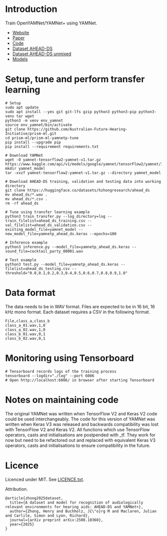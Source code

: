 # Introduction

Train OpenYAMNet/YAMNet+ using YAMNet.

* [Website](https://github.com/Australian-Future-Hearing-Initiative)
* [Paper](https://arxiv.org/abs/2508.10360)
* [Code](https://github.com/Australian-Future-Hearing-Initiative/prism-ml/prism-ml-yamnetp-tune)
* [Dataset AHEAD-DS](https://huggingface.co/datasets/hzhongresearch/ahead_ds)
* [Dataset AHEAD-DS unmixed](https://huggingface.co/datasets/hzhongresearch/ahead_ds_unmixed)
* [Models](https://huggingface.co/hzhongresearch/yamnetp_ahead_ds)

# Setup, tune and perform transfer learning

```
# Setup
sudo apt update
sudo apt install --yes git git-lfs gzip python3 python3-pip python3-venv tar wget
python3 -m venv env_yamnet
source env_yamnet/bin/activate
git clone https://github.com/Australian-Future-Hearing-Initiative/prism-ml.git
cd prism-ml/prism-ml-yamnetp-tune
pip install --upgrade pip
pip install --requirement requirements.txt

# Download YAMNet
wget -O yamnet-tensorflow2-yamnet-v1.tar.gz https://www.kaggle.com/api/v1/models/google/yamnet/tensorFlow2/yamnet/1/download
mkdir yamnet_model
tar -xvzf yamnet-tensorflow2-yamnet-v1.tar.gz --directory yamnet_model

# Download AHEAD-DS training, validation and testing data into working directory
git clone https://huggingface.co/datasets/hzhongresearch/ahead_ds
mv ahead_ds/*.wav .
mv ahead_ds/*.csv .
rm -rf ahead_ds

# Tune using transfer learning example
python3 train_transfer.py --log_directory=log --train_filelist=ahead_ds_training.csv --val_filelist=ahead_ds_validation.csv --existing_model_file=yamnet_model --new_model_file=yamnetp_ahead_ds.keras --epochs=100

# Inference example
python3 inference.py --model_file=yamnetp_ahead_ds.keras --sound_file=cocktail_party_00001.wav

# Test example
python3 test.py --model_file=yamnetp_ahead_ds.keras --filelist=ahead_ds_testing.csv --threshold="0.0,0.1,0.2,0.3,0.4,0.5,0.6,0.7,0.8,0.9,1.0"
```

# Data format
The data needs to be in WAV format. Files are expected to be in 16 bit, 16 kHz mono format. Each dataset requires a CSV in the following format.

```
File,class_a,class_b
class_a_01.wav,1,0
class_a_02.wav,1,0
class_b_01.wav,0,1
class_b_02.wav,0,1
```

# Monitoring using Tensorboard

```
# Tensorboard records logs of the training process
tensorboard --logdir="./log" --port 6006
# Open http://localhost:6006/ in browser after starting Tensorboard
```

# Notes on maintaining code
The original YAMNet was written when TensorFlow V2 and Keras V2 code could be used interchangeably. The code for this version of YAMNet was written when Keras V3 was released and backwards compatibility was lost with TensorFlow V2 and Keras V2. All functions which use TensorFlow operators, casts and initialisations are postpended with \_tf. They work for now but need to be refactored out and replaced with equivalent Keras V3 operators, casts and initialisations to ensure compatibility in the future.

# Licence

Licenced under MIT. See [LICENCE.txt](LICENCE.txt).

Attribution.

```
@article{zhong2025dataset,
  title={A dataset and model for recognition of audiologically relevant environments for hearing aids: AHEAD-DS and YAMNet+},
  author={Zhong, Henry and Buchholz, J{\"o}rg M and Maclaren, Julian and Carlile, Simon and Lyon, Richard},
  journal={arXiv preprint arXiv:2508.10360},
  year={2025}
}
```
